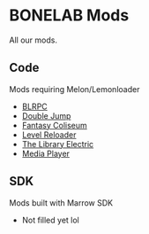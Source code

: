 # BONELAB Mods

All our mods.

## Code
Mods requiring Melon/Lemonloader
* [BLRPC](BLRPC.md)
* [Double Jump](DoubleJump.md)
* [Fantasy Coliseum](FantasyColiseum.md)
* [Level Reloader](LevelReloader.md)
* [The Library Electric](TheLibraryElectric.md)
* [Media Player](MediaPlayer.md)

## SDK
Mods built with Marrow SDK
* Not filled yet lol